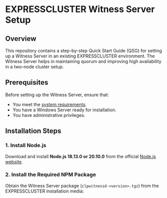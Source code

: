 # EXPRESSCLUSTER Witness Server Setup

## Overview
This repository contains a step-by-step Quick Start Guide (QSG) for setting up a Witness Server in an existing EXPRESSCLUSTER environment. The Witness Server helps in maintaining quorum and improving high availability in a two-node cluster setup.

## Prerequisites
Before setting up the Witness Server, ensure that:
- You meet the [system requirements](https://docs.nec.co.jp/software/clustering/expresscluster_x/x52/ecx_x52_windows_en/W52_SG_EN/W_SG.html#system-requirements-for-the-witness-server).
- You have a Windows Server ready for installation.
- You have administrative privileges.

## Installation Steps

### 1. Install Node.js
Download and install **Node.js 18.13.0 or 20.10.0** from the official [Node.js website](https://nodejs.org/en/download).

### 2. Install the Required NPM Package
Obtain the Witness Server package (`clpwitnessd-<version>.tgz`) from the EXPRESSCLUSTER installation media:  

